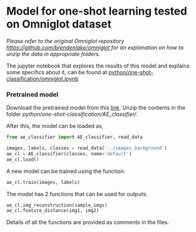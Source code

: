 # Model for one-shot learning tested on Omniglot dataset

*Please refer to the original Omniglot repository https://github.com/brendenlake/omniglot for an explanation on how to unzip the data in appropriate folders.*

The jupyter notebook that explores the results of this model and explains some specifics about it, can be found at [python/one-shot-classification/omniglot.ipynb](https://github.com/shashank879/omniglot/blob/master/python/one-shot-classification/omniglot.ipynb)

### Pretrained model
Download the pretrained model from this [link](https://drive.google.com/open?id=1nj7CEVWcgHDRAfw6BY3AabUo49AOv4Ap). Unzip the contents in the folder *python/one-shot-classification/AE_classifier/*.

After this, the model can be loaded as,

```python
from ae_classifier import AE_classifier, read_data

images, labels, classes = read_data('../images_background')
ae_cl = AE_classifier(classes, name='default')
ae_cl.load()
```

A new model can be trained using the function:

```python
ae_cl.train(images, labels)
```

The model has 2 functions that can be used for outputs:

```python
ae_cl.img_reconstruction(sample_imgs)
ae_cl.feature_distance(img1, img2)
```

Details of all the functions are provided as comments in the files.
